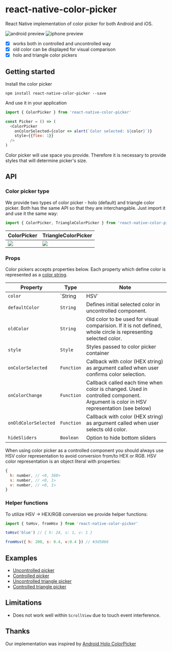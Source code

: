 # react-native-color-picker

React Native implementation of color picker for both Android and iOS.

![android preview](doc/preview_android.png)
![iphone preview](doc/preview_iphone.png)

* [x] works both in controlled and uncontrolled way
* [x] old color can be displayed for visual comparison
* [x] holo and triangle color pickers

## Getting started
Install the color picker
```
npm install react-native-color-picker --save
```
And use it in your application
```javascript
import { ColorPicker } from 'react-native-color-picker'

const Picker = () => (
  <ColorPicker
    onColorSelected={color => alert(`Color selected: ${color}`)}
    style={{flex: 1}}
  />
)
```
Color picker will use space you provide. Therefore it is necessary to provide styles that will determine picker's size.

## API

### Color picker type

We provide two types of color picker - holo (default) and triangle color picker. Both has the same API so that they are interchangable. Just import it and use it the same way:

```javascript
import { ColorPicker, TriangleColorPicker } from 'react-native-color-picker'
```

| ColorPicker | TriangleColorPicker |
| ----------- | ------------------- |
| ![](doc/holo.png) | ![](doc/triangle.png) |


### Props

Color pickers accepts properties below. Each property which define color is represented as a [color string](https://github.com/bgrins/TinyColor#accepted-string-input).

| Property | Type | Note |
|--------------------|------------|--------|
|`color`             |`String|HSV`|[Color string](https://github.com/bgrins/TinyColor#accepted-string-input) or HSV object (see below). Defines selected color in controlled component. |
|`defaultColor`      |`String`    |Defines initial selected color in uncontrolled component.|
|`oldColor`          |`String`    |Old color to be used for visual comparision. If it is not defined, whole circle is representing selected color.|
|`style`             |`Style`     |Styles passed to color picker container|
|`onColorSelected`   |`Function`  |Callback with color (HEX string) as argument called when user confirms color selection.|
|`onColorChange`     |`Function`  |Callback called each time when color is changed. Used in controlled component. Argument is color in HSV representation (see below)|
|`onOldColorSelected`|`Function`  |Callback with color (HEX string) as argument called when user selects old color.|
|`hideSliders`|`Boolean`  |Option to hide bottom sliders |

When using color picker as a controlled component you should always use HSV color representation to avoid conversion from/to HEX or RGB. HSV color representation is an object literal with properties:

```javascript
{
  h: number, // <0, 360>
  s: number, // <0, 1>
  v: number, // <0, 1>
}

```

### Helper functions

To utilize HSV -> HEX/RGB conversion we provide helper functions:

```javascript
import { toHsv, fromHsv } from 'react-native-color-picker'

toHsv('blue') // { h: 24, s: 1, v: 1 }

fromHsv({ h: 200, s: 0.4, v:0.4 }) // #3d5866

```

## Examples

* [Uncontrolled picker](examples/src/ExampleUncontrolledVertical.js)
* [Controlled picker](examples/src/ExampleControlledVertical.js)
* [Uncontrolled triangle picker](examples/src/ExampleUncontrolledTriangle.js)
* [Controlled triangle picker](examples/src/ExampleControlledTriangle.js)

## Limitations
* Does not work well within `ScrollView` due to touch event interference.

## Thanks
Our implementation was inspired by [Android Holo ColorPicker](https://github.com/LarsWerkman/HoloColorPicker)
